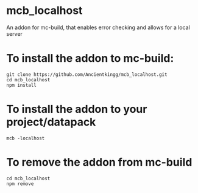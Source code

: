 # mcb_localhost
An addon for mc-build, that enables error checking and allows for a local server

# To install the addon to mc-build:
```
git clone https://github.com/Ancientkingg/mcb_localhost.git
cd mcb_localhost
npm install
```
# To install the addon to your project/datapack
```
mcb -localhost
```
# To remove the addon from mc-build
```
cd mcb_localhost
npm remove
```
